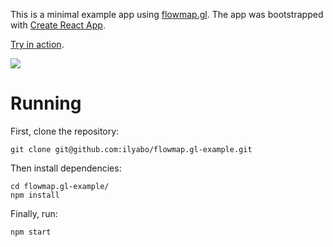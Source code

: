 This is a minimal example app using [flowmap.gl](https://github.com/teralytics/flowmap.gl). 
The app was bootstrapped with [Create React App](https://github.com/facebook/create-react-app).

[Try in action](http://ilyabo.github.io/flowmap.gl-example).

[![](https://user-images.githubusercontent.com/351828/47097114-fd049800-d230-11e8-9e59-0e4602cac720.png)](http://ilyabo.github.io/flowmap.gl-example)

# Running
First, clone the repository:

    git clone git@github.com:ilyabo/flowmap.gl-example.git

Then install dependencies:

    cd flowmap.gl-example/
    npm install 

Finally, run:
  
    npm start
